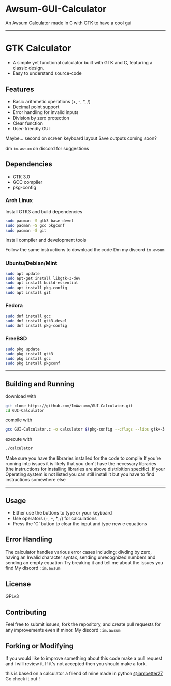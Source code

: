 # Awsum-GUI-Calculator
An Awsum Calculator made in C with GTK to have a cool gui 

---
# GTK Calculator
- A simple yet functional calculator built with GTK and C, featuring a classic design.
- Easy to understand source-code

## Features
- Basic arithmetic operations (+, -, *, /)
- Decimal point support
- Error handling for invalid inputs
- Division by zero protection
- Clear function
- User-friendly GUI

Maybe... second on screen keyboard layout 
Save outputs coming soon?

dm ```im.awsum``` on discord for suggestions 

## Dependencies
- GTK 3.0
- GCC compiler
- pkg-config

### Arch Linux
Install GTK3 and build dependencies
```bash
sudo pacman -S gtk3 base-devel
sudo pacman -S gcc pkgconf
sudo pacman -S git
```
Install compiler and development tools

Follow the same instructions to download the code
Dm my discord ``` im.awsum ```

### Ubuntu/Debian/Mint
```bash
sudo apt update
sudo apt-get install libgtk-3-dev
sudo apt install build-essential
sudo apt install pkg-config
sudo apt install git
```

### Fedora
```bash
sudo dnf install gcc
sudo dnf install gtk3-devel
sudo dnf install pkg-config
```
### FreeBSD
```bash
sudo pkg update
sudo pkg install gtk3
sudo pkg install gcc
sudo pkg install pkgconf
```
---

## Building and Running

download with 
```bash
git clone https://github.com/ImAwsumm/GUI-Calculator.git
cd GUI-Calculator
```
compile with 

```bash
gcc GUI-Calculator.c -o calculator $(pkg-config --cflags --libs gtk+-3.0) -lm
```
execute with

```bash
./calculator
```

Make sure you have the libraries installed for the code to compile
If you're running into issues it is likely that you don't have the necessary libraries
(the instructions for installing libraries are above distribition specific).
If your Operating system is not listed you can still install it but you have to find instructions somewhere else

---
## Usage

- Either use the buttons to type or your keyboard
- Use operators (+, -, *, /) for calculations
- Press the 'C' button to clear the input and type new e
equations

## Error Handling
The calculator handles various error cases including; divding by zero, having an Invalid character syntax, sending unrecognized numbers and sending an empty equation
Try breaking it and tell me about the issues you find 
My discord : ``im.awsum``

## License

GPLv3

## Contributing

Feel free to submit issues, fork the repository, and create pull requests for any improvements even if minor.
My discord : ``im.awsum``

## Forking or Modifying 

If you would like to improve something about this code make a pull request and I will review it. 
If it's not accepted then you should make a fork.

this is based on a calculator a friend of mine made in python
[@iambetter27](https://github.com/iambetter27)
Go check it out !
